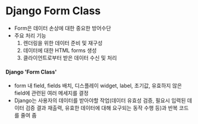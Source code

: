 # Django Form Class

- Form은 데이터 손상에 대한 중요한 방어수단
- 주요 처리 기능
  1. 렌더링을 위한 데이터 준비 및 재구성
  2. 데이터에 대한 HTML forms 생성
  3. 클라이언트로부터 받은 데이터 수신 및 처리



#### Django 'Form Class'

- form 내 field, fields 배치, 디스플레이 widget, label, 초기값, 유효하지 않은 field에 관련된 여러 메세지를 결정
- Django는 사용자의 데이터를 받아야할 작업(데이터 유효성 검증, 필요시 입력된 데이터 검증 결과 재출력, 유효한 데이터에 대해 요구되는 동작 수행 등)과 반복 코드를 줄여 줌

